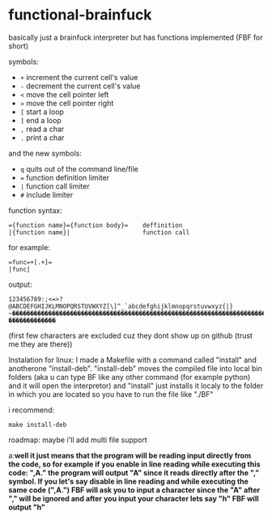 # functional-brainfuck

basically just a brainfuck interpreter but has functions implemented (FBF for short)

symbols:

- `+` increment the current cell's value
- `-` decrement the current cell's value
- `<` move the cell pointer left
- `>` move the cell pointer right
- `[` start a loop
- `]` end a loop
- `,` read a char
- `.` print a char

and the new symbols:

- `q` quits out of the command line/file
- `=` function definition limiter
- `|` function call limiter
- `#` include limiter

function syntax:

    ={function name}={function body}=    deffinition
    |{function name}|                    function call

for example:

    =func=+[.+]=
    |func|

output:

    123456789:;<=>?@ABCDEFGHIJKLMNOPQRSTUVWXYZ[\]^_`abcdefghijklmnopqrstuvwxyz{|}   ~�������������������������������������������������������������������������������������������������������������������   �������������

(first few characters are excluded cuz they dont show up on github (trust me they are there))

Instalation for linux:
I made a Makefile with a command called "install" and anotherone "install-deb".
"install-deb" moves the compiled file into local bin folders (aka u can type BF like any other command (for example python) and it will open the interpretor) and "install" just installs it localy to the folder in which you are located so you have to run the file like "./BF"

i recommend:

    make install-deb

roadmap:
maybe i'll add multi file support

a:**well it just means that the program will be reading input directly from the code, so for example if you enable in line reading while executing this code: ",A." the program will output "A" since it reads directly after the "," symbol. If you let's say disable in line reading and while executing the same code (",A.") FBF will ask you to input a character since the "A" after "," will be ignored and after you input your character lets say "h" FBF will output "h"**
